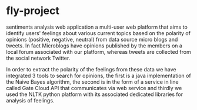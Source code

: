 # fly-project
sentiments analysis web application 
a multi-user web platform that aims to identify users' feelings about various current topics based on the polarity of opinions (positive, negative, neutral) from data source micro blogs and tweets. In fact Microblogs have opinions published by the members on a local forum associated with our platform, whereas tweets are collected from the social network Twitter.

In order to extract the polarity of the feelings from these data we have integrated 3 tools to search for opinions, the first is a java implementation of the Naive Bayes algorithm, the second is in the form of a service in line called Gate Cloud API that communicates via web service and thirdly we used the NLTK python platform with its associated dedicated libraries for analysis of feelings.

